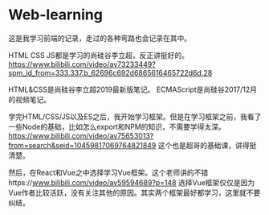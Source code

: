 # Web-learning

这是我学习前端的记录，走过的各种弯路也会记录在其中。

HTML CSS JS都是学习的尚硅谷李立超，反正讲挺好的。
https://www.bilibili.com/video/av73233449?spm_id_from=333.337.b_62696c692d6865616465722d6d.28

HTML&CSS是尚硅谷李立超2019最新版笔记。
ECMAScript是尚硅谷2017/12月的视频笔记。


学完HTML/CSS/JS以及ES之后，我开始学习框架。但是在学习框架之前，我看了一些Node的基础，比如怎么export和NPM的知识，不需要学得太深。https://www.bilibili.com/video/av75653013?from=search&seid=10459817069764821849 这个也是超哥的基础课，讲得挺清楚。

然后，在React和Vue之中选择学习Vue框架。这个老师讲的不错https://www.bilibili.com/video/av59594689?p=148
选择Vue框架仅仅是因为Vue作者比较活跃，没有关注其他的原因。其实两个框架最好都学习，这里就不要纠结。

